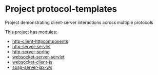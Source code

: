# Project protocol-templates
Project demonstrating client-server interactions across multiple protocols

This project has modules: 
* [http-client-httpcomponents](http-client-httpcomponents/README.md#http-client-httpcomponents)
* [http-server-servlet](http-server-servlet/README.md#http-server-servlet)
* [http-server-spring](http-server-spring/README.md#http-server-spring)
* [websocket-server-servlet](websocket-server-servlet/README.md#websocket-server-servlet)
* [websocket-client-js](websocket-client-js/README.md#websocket-client-js)
* [soap-server-jax-ws](soap-server-jax-ws/README.md#soap-server-jax-ws)